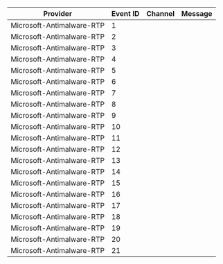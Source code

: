 Provider                   |  Event ID  |  Channel  |  Message
---------------------------|------------|-----------|---------
Microsoft-Antimalware-RTP  |  1         |           |
Microsoft-Antimalware-RTP  |  2         |           |
Microsoft-Antimalware-RTP  |  3         |           |
Microsoft-Antimalware-RTP  |  4         |           |
Microsoft-Antimalware-RTP  |  5         |           |
Microsoft-Antimalware-RTP  |  6         |           |
Microsoft-Antimalware-RTP  |  7         |           |
Microsoft-Antimalware-RTP  |  8         |           |
Microsoft-Antimalware-RTP  |  9         |           |
Microsoft-Antimalware-RTP  |  10        |           |
Microsoft-Antimalware-RTP  |  11        |           |
Microsoft-Antimalware-RTP  |  12        |           |
Microsoft-Antimalware-RTP  |  13        |           |
Microsoft-Antimalware-RTP  |  14        |           |
Microsoft-Antimalware-RTP  |  15        |           |
Microsoft-Antimalware-RTP  |  16        |           |
Microsoft-Antimalware-RTP  |  17        |           |
Microsoft-Antimalware-RTP  |  18        |           |
Microsoft-Antimalware-RTP  |  19        |           |
Microsoft-Antimalware-RTP  |  20        |           |
Microsoft-Antimalware-RTP  |  21        |           |